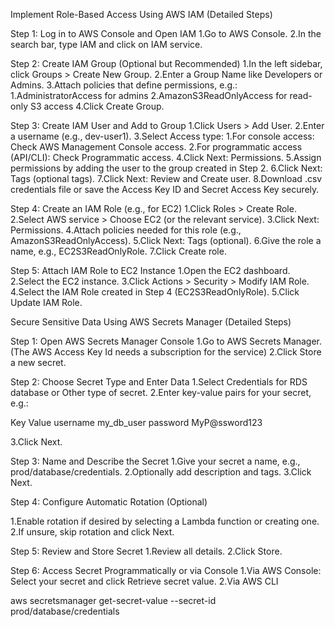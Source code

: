 Implement Role-Based Access Using AWS IAM (Detailed Steps)

Step 1: Log in to AWS Console and Open IAM
1.Go to AWS Console.
2.In the search bar, type IAM and click on IAM service.

Step 2: Create IAM Group (Optional but Recommended)
1.In the left sidebar, click Groups > Create New Group.
2.Enter a Group Name like Developers or Admins.
3.Attach policies that define permissions, e.g.:
  1.AdministratorAccess for admins
  2.AmazonS3ReadOnlyAccess for read-only S3 access
4.Click Create Group.


Step 3: Create IAM User and Add to Group
1.Click Users > Add User.
2.Enter a username (e.g., dev-user1).
3.Select Access type:
  1.For console access: Check AWS Management Console access.
  2.For programmatic access (API/CLI): Check Programmatic access.
4.Click Next: Permissions.
5.Assign permissions by adding the user to the group created in Step 2.
6.Click Next: Tags (optional tags).
7.Click Next: Review and Create user.
8.Download .csv credentials file or save the Access Key ID and Secret Access Key securely.

Step 4: Create an IAM Role (e.g., for EC2)
1.Click Roles > Create Role.
2.Select AWS service > Choose EC2 (or the relevant service).
3.Click Next: Permissions.
4.Attach policies needed for this role (e.g., AmazonS3ReadOnlyAccess).
5.Click Next: Tags (optional).
6.Give the role a name, e.g., EC2S3ReadOnlyRole.
7.Click Create role.


Step 5: Attach IAM Role to EC2 Instance
1.Open the EC2 dashboard.
2.Select the EC2 instance.
3.Click Actions > Security > Modify IAM Role.
4.Select the IAM Role created in Step 4 (EC2S3ReadOnlyRole).
5.Click Update IAM Role.


Secure Sensitive Data Using AWS Secrets Manager (Detailed Steps)

Step 1: Open AWS Secrets Manager Console
1.Go to AWS Secrets Manager. (The AWS Access Key Id needs a subscription for the service)
2.Click Store a new secret. 


Step 2: Choose Secret Type and Enter Data
1.Select Credentials for RDS database or Other type of secret.
2.Enter key-value pairs for your secret, e.g.:

Key	Value
username	my_db_user
password	MyP@ssword123

3.Click Next.


Step 3: Name and Describe the Secret
1.Give your secret a name, e.g., prod/database/credentials.
2.Optionally add description and tags.
3.Click Next.

Step 4: Configure Automatic Rotation (Optional)

1.Enable rotation if desired by selecting a Lambda function or creating one.
2.If unsure, skip rotation and click Next.

Step 5: Review and Store Secret
1.Review all details.
2.Click Store.

Step 6: Access Secret Programmatically or via Console
1.Via AWS Console: Select your secret and click Retrieve secret value.
2.Via AWS CLI

aws secretsmanager get-secret-value --secret-id prod/database/credentials

